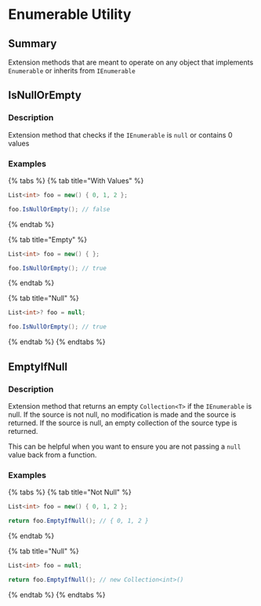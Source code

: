 # Enumerable Utility

## Summary

Extension methods that are meant to operate on any object that implements `Enumerable` or inherits from `IEnumerable`

## IsNullOrEmpty

### Description

Extension method that checks if the `IEnumerable` is `null` or contains 0 values

### Examples

{% tabs %}
{% tab title="With Values" %}
```csharp
List<int> foo = new() { 0, 1, 2 };

foo.IsNullOrEmpty(); // false
```
{% endtab %}

{% tab title="Empty" %}
```csharp
List<int> foo = new() { };

foo.IsNullOrEmpty(); // true
```
{% endtab %}

{% tab title="Null" %}
```csharp
List<int>? foo = null;

foo.IsNullOrEmpty(); // true
```
{% endtab %}
{% endtabs %}

## EmptyIfNull

### Description

Extension method that returns an empty `Collection<T>` if the `IEnumerable` is null. If the source is not null, no modification is made and the source is returned. If the source is null, an empty collection of the source type is returned.

This can be helpful when you want to ensure you are not passing a `null` value back from a function.

### Examples

{% tabs %}
{% tab title="Not Null" %}
```csharp
List<int> foo = new() { 0, 1, 2 };

return foo.EmptyIfNull(); // { 0, 1, 2 }
```
{% endtab %}

{% tab title="Null" %}
```csharp
List<int> foo = null;

return foo.EmptyIfNull(); // new Collection<int>()
```
{% endtab %}
{% endtabs %}
